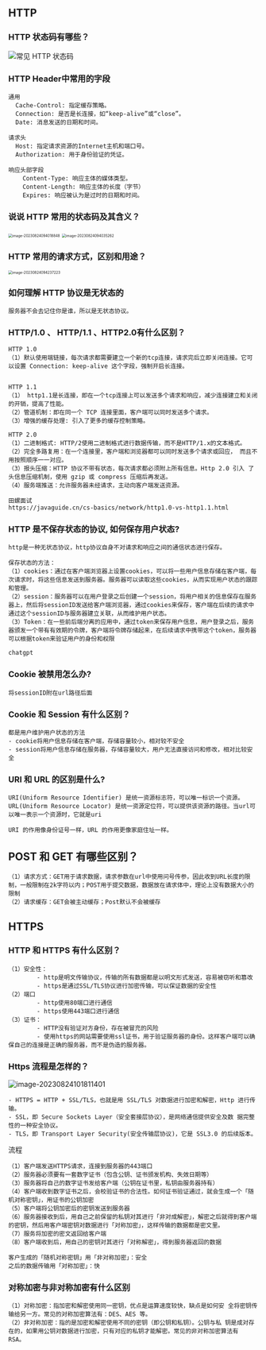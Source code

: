 ## HTTP

### HTTP 状态码有哪些？

![常见 HTTP 状态码](https://cdn.jsdelivr.net/gh/iamk123/typora@main/uPic/2023/08/01/14241516908710551690871055846D6MmiG-11280716905148871690514887827Ypzds9-http-status-code.png)

### HTTP Header中常用的字段

```
通用
  Cache-Control: 指定缓存策略。
  Connection: 是否是长连接，如“keep-alive”或“close”。
  Date: 消息发送的日期和时间。
  
请求头
  Host: 指定请求资源的Internet主机和端口号。
  Authorization: 用于身份验证的凭证。
  
响应头部字段
	Content-Type: 响应主体的媒体类型。
	Content-Length: 响应主体的长度（字节）
	Expires: 响应被认为是过时的日期和时间。
```

### 说说 HTTP 常用的状态码及其含义？

<img src="/Users/kuan/Library/Application%20Support/typora-user-images/image-20230824094018848.png" alt="image-20230824094018848" style="zoom:50%;" />

<img src="https://cdn.jsdelivr.net/gh/iamk123/typora@main/uPic/2023/08/24/09403516928412351692841235349wSCIvy-image-20230824094035262.png" alt="image-20230824094035262" style="zoom:50%;" />

### HTTP 常用的请求方式，区别和用途？

<img src="https://cdn.jsdelivr.net/gh/iamk123/typora@main/uPic/2023/08/24/09423716928413571692841357302FNLfKO-image-20230824094237223.png" alt="image-20230824094237223" style="zoom:50%;" />

### 如何理解 HTTP 协议是无状态的

```
服务器不会去记住你是谁，所以是无状态协议。
```

###  HTTP/1.0 、 HTTP/1.1 、HTTP2.0有什么区别？

```
HTTP 1.0
（1）默认使用端链接，每次请求都需要建立一个新的tcp连接，请求完后立即关闭连接。它可以设置 Connection: keep-alive 这个字段，强制开启长连接。


HTTP 1.1
（1） http1.1是长连接，即在一个tcp连接上可以发送多个请求和响应，减少连接建立和关闭的开销，提高了性能。
（2）管道机制：即在同一个 TCP 连接里面，客户端可以同时发送多个请求。
（3）增强的缓存处理: 引入了更多的缓存控制策略。

HTTP 2.0
（1）二进制格式: HTTP/2使用二进制格式进行数据传输，而不是HTTP/1.x的文本格式。
（2）完全多路复用：在一个连接里，客户端和浏览器都可以同时发送多个请求或回应， 而且不用按照顺序一一对应。
（3）报头压缩：HTTP 协议不带有状态，每次请求都必须附上所有信息。Http 2.0 引入 了头信息压缩机制，使用 gzip 或 compress 压缩后再发送。
（4）服务端推送：允许服务器未经请求，主动向客户端发送资源。
```

```
田螺面试
https://javaguide.cn/cs-basics/network/http1.0-vs-http1.1.html
```



### HTTP 是不保存状态的协议, 如何保存用户状态?

```
http是一种无状态协议，http协议自身不对请求和响应之间的通信状态进行保存。

保存状态的方法：
（1）cookies：通过在客户端浏览器上设置cookies，可以将一些用户信息存储在客户端，每次请求时，将这些信息发送到服务器。服务器可以读取这些cookies，从而实现用户状态的跟踪和管理。
（2）session：服务器可以在用户登录之后创建一个session，将用户相关的信息保存在服务器上，然后将sessionID发送给客户端浏览器，通过cookies来保存，客户端在后续的请求中通过这个sessionID与服务器建立关联，从而维护用户状态。
（3）Token：在一些前后端分离的应用中，通过token来保存用户信息，用户登录之后，服务器颁发一个带有有效期的令牌，客户端将令牌存储起来，在后续请求中携带这个token，服务器可以根据token来验证用户的身份和权限

chatgpt
```

### Cookie 被禁用怎么办?

```
将sessionID附在url路径后面
```

###  Cookie 和 Session 有什么区别？

```
都是用户维护用户状态的方法
- cookie将用户信息存储在客户端，存储容量较小，相对较不安全
- session将用户信息存储在服务器，存储容量较大，用户无法直接访问和修改，相对比较安全
```

### URI 和 URL 的区别是什么?

```
URI(Uniform Resource Identifier) 是统一资源标志符，可以唯一标识一个资源。
URL(Uniform Resource Locator) 是统一资源定位符，可以提供该资源的路径。当url可以唯一表示一个资源时，它就是uri

URI 的作用像身份证号一样，URL 的作用更像家庭住址一样。
```



## POST 和 GET 有哪些区别？

```
（1）请求方式：GET用于请求数据，请求参数在url中使用问号传参，因此收到URL长度的限制，一般限制在2k字符以内；POST用于提交数据，数据放在请求体中，理论上没有数据大小的限制
（2）请求缓存：GET会被主动缓存；Post默认不会被缓存
```

## HTTPS

### HTTP 和 HTTPS 有什么区别？

```
（1）安全性：
		- http是明文传输协议，传输的所有数据都是以明文形式发送，容易被窃听和篡改
		- https是通过SSL/TLS协议进行加密传输，可以保证数据的安全性
（2）端口
		- http使用80端口进行通信
		- https使用443端口进行通信
（3）证书：
		- HTTP没有验证对方身份，存在被冒充的风险
		- 使用https的网站需要使用ssl证书，用于验证服务器的身份。这样客户端可以确保自己的连接是正确的服务器，而不是伪造的服务器。
```

### Https 流程是怎样的？

![image-20230824101811401](https://cdn.jsdelivr.net/gh/iamk123/typora@main/uPic/2023/08/24/10181116928434911692843491503aj08NI-image-20230824101811401.png)

```
- HTTPS = HTTP + SSL/TLS，也就是用 SSL/TLS 对数据进行加密和解密，Http 进行传输。 
- SSL，即 Secure Sockets Layer（安全套接层协议），是网络通信提供安全及数 据完整性的一种安全协议。 
- TLS，即 Transport Layer Security(安全传输层协议)，它是 SSL3.0 的后续版本。
```

流程

```
（1）客户端发送HTTPS请求，连接到服务器的443端口
（2）服务器必须要有一套数字证书（包含公钥、证书颁发机构、失效日期等）
（3）服务器将自己的数字证书发给客户端（公钥在证书里，私钥由服务器持有）
（4）客户端收到数字证书之后，会校验证书的合法性。如何证书验证通过，就会生成一个「随机对称密钥」，用证书的公钥加密
（5）客户端将公钥加密后的密钥发送到服务器
（6）服务器接收到后，用自己之前保留的私钥对其进行「非对成解密」，解密之后就得到客户端的密钥，然后用客户端密钥对数据进行「对称加密」，这样传输的数据都是密文里。
（7）服务将加密的密文返回给客户端
（8）客户端收到后，用自己的密钥对其进行「对称解密」，得到服务器返回的数据
```

```
客户生成的「随机对称密钥」用「非对称加密」：安全
之后的数据传输用「对称加密」：快
```



### 对称加密与非对称加密有什么区别

```
（1）对称加密：指加密和解密使用同一密钥，优点是运算速度较快，缺点是如何安 全将密钥传输给另一方。常见的对称加密算法有：DES、AES 等。
（2）非对称加密：指的是加密和解密使用不同的密钥（即公钥和私钥）。公钥与私 钥是成对存在的，如果用公钥对数据进行加密，只有对应的私钥才能解密。常见的非对称加密算法有 RSA。
```

